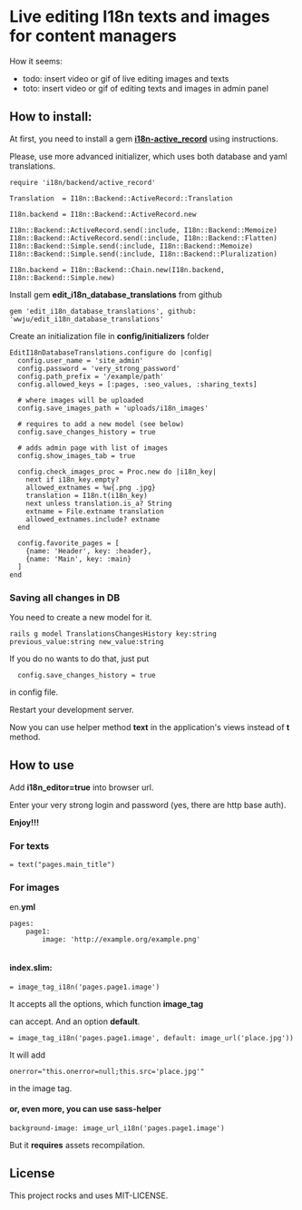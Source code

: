 # Live editing I18n texts and images for content managers

How it seems:

- todo: insert video or gif of live editing images and texts
- toto: insert video or gif of editing texts and images in admin panel

## How to install:

At first, you need to install a gem [**i18n-active_record**](https://github.com/svenfuchs/i18n-active_record) using instructions.

Please, use more advanced initializer, which uses both database and yaml translations.

```
require 'i18n/backend/active_record'

Translation  = I18n::Backend::ActiveRecord::Translation

I18n.backend = I18n::Backend::ActiveRecord.new

I18n::Backend::ActiveRecord.send(:include, I18n::Backend::Memoize)
I18n::Backend::ActiveRecord.send(:include, I18n::Backend::Flatten)
I18n::Backend::Simple.send(:include, I18n::Backend::Memoize)
I18n::Backend::Simple.send(:include, I18n::Backend::Pluralization)

I18n.backend = I18n::Backend::Chain.new(I18n.backend, I18n::Backend::Simple.new)
```

Install gem **edit_i18n_database_translations** from github

```
gem 'edit_i18n_database_translations', github: 'wwju/edit_i18n_database_translations'
```

Create an initialization file in **config/initializers** folder

```
EditI18nDatabaseTranslations.configure do |config|
  config.user_name = 'site_admin'
  config.password = 'very_strong_password'
  config.path_prefix = '/example/path'
  config.allowed_keys = [:pages, :seo_values, :sharing_texts]
  
  # where images will be uploaded
  config.save_images_path = 'uploads/i18n_images'
  
  # requires to add a new model (see below)
  config.save_changes_history = true
  
  # adds admin page with list of images
  config.show_images_tab = true
  
  config.check_images_proc = Proc.new do |i18n_key|
    next if i18n_key.empty?
    allowed_extnames = %w{.png .jpg}
    translation = I18n.t(i18n_key)
    next unless translation.is_a? String
    extname = File.extname translation
    allowed_extnames.include? extname
  end
  
  config.favorite_pages = [
    {name: 'Header', key: :header},
    {name: 'Main', key: :main}
  ]
end
```

### Saving all changes in DB
You need to create a new model for it.

```
rails g model TranslationsChangesHistory key:string previous_value:string new_value:string
```

If you do no wants to do that, just put

```
  config.save_changes_history = true
```

in config file.

Restart your development server.

Now you can use helper method **text** in the application's views instead of **t** method.

## How to use

Add **i18n_editor=true** into browser url.

Enter your very strong login and password (yes, there are http base auth).

**Enjoy!!!**

### For texts

```
= text("pages.main_title")
```

### For images

en.**yml**

```
pages:
	page1:
		image: 'http://example.org/example.png'
		
```

#### index.**slim**:

```
= image_tag_i18n('pages.page1.image')
```

It accepts all the options, which function **image_tag**

can accept. And an option **default**.

```
= image_tag_i18n('pages.page1.image', default: image_url('place.jpg'))
```

It will add

```
onerror="this.onerror=null;this.src='place.jpg'"
```

in the image tag.


#### or, even more, you can use **sass**-helper

```
background-image: image_url_i18n('pages.page1.image')
```

But it **requires** assets recompilation.


## License

This project rocks and uses MIT-LICENSE.